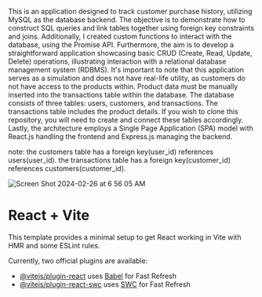 This is an application designed to track customer purchase history, utilizing MySQL as the database backend. The objective is to demonstrate how to construct SQL queries and link tables together using foreign key constraints and joins. Additionally, I created custom functions to interact with the database, using the Promise API. Furthermore, the aim is to develop a straightforward application showcasing basic CRUD (Create, Read, Update, Delete) operations, illustrating interaction with a relational database management system (RDBMS). It's important to note that this application serves as a simulation and does not have real-life utility, as customers do not have access to the products within. Product data must be manually inserted into the transactions table within the database. The database consists of three tables: users, customers, and transactions. The transactions table includes the product details. If you wish to clone this repository, you will need to create and connect these tables accordingly. Lastly, the architecture employs a Single Page Application (SPA) model with React.js handling the frontend and Express.js managing the backend.


note: the customers table has a foreign key(user_id) references users(user_id). the transactions table has a foreign key(customer_id) references customers(customer_id).

![Screen Shot 2024-02-26 at 6 56 05 AM](https://github.com/JonathanRaposo/customer-purchase-tracker/assets/67019470/a2464719-0671-4f8f-96f5-6230c992179a)


 
# React + Vite

This template provides a minimal setup to get React working in Vite with HMR and some ESLint rules.

Currently, two official plugins are available:

- [@vitejs/plugin-react](https://github.com/vitejs/vite-plugin-react/blob/main/packages/plugin-react/README.md) uses [Babel](https://babeljs.io/) for Fast Refresh
- [@vitejs/plugin-react-swc](https://github.com/vitejs/vite-plugin-react-swc) uses [SWC](https://swc.rs/) for Fast Refresh
